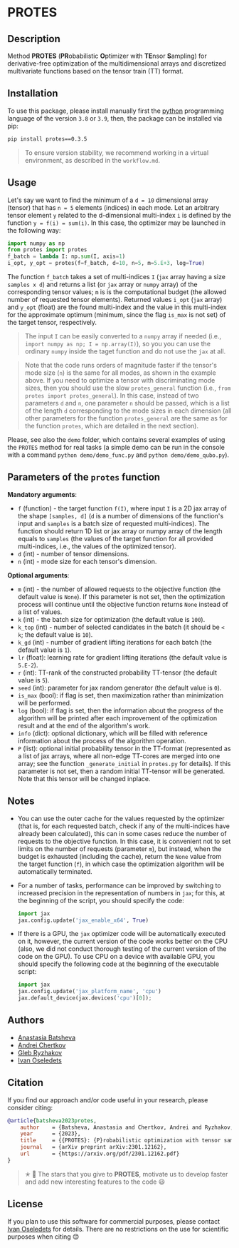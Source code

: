 # PROTES


## Description

Method **PROTES** (**PR**obabilistic **O**ptimizer with **TE**nsor **S**ampling) for derivative-free optimization of the multidimensional arrays and discretized multivariate functions based on the tensor train (TT) format.


## Installation

To use this package, please install manually first the [python](https://www.python.org) programming language of the version `3.8` or `3.9`, then, the package can be installed via pip:
```bash
pip install protes==0.3.5
```

> To ensure version stability, we recommend working in a virtual environment, as described in the `workflow.md`.


## Usage

Let's say we want to find the minimum of a `d = 10` dimensional array (tensor) that has `n = 5` elements (indices) in each mode. Let an arbitrary tensor element `y` related to the d-dimensional multi-index `i` is defined by the function `y = f(i) = sum(i)`. In this case, the optimizer may be launched in the following way:

```python
import numpy as np
from protes import protes
f_batch = lambda I: np.sum(I, axis=1)
i_opt, y_opt = protes(f=f_batch, d=10, n=5, m=5.E+3, log=True)
```

The function `f_batch` takes a set of multi-indices `I` (`jax` array having a size `samples x d`) and returns a list (or `jax` array or `numpy` array) of the corresponding tensor values; `m` is is the computational budget (the allowed number of requested tensor elements). Returned values `i_opt` (`jax` array) and `y_opt` (float) are the found multi-index and the value in this multi-index for the approximate optimum (minimum, since the flag `is_max` is not set) of the target tensor, respectively.

> The input `I` can be easily converted to a `numpy` array if needed (i.e., `import numpy as np; I = np.array(I)`), so you you can use the ordinary `numpy` inside the taget function and do not use the `jax` at all.

> Note that the code runs orders of magnitude faster if the tensor's mode size (`n`) is the same for all modes, as shown in the example above. If you need to optimize a tensor with discriminating mode sizes, then you should use the slow `protes_general` function (i.e., `from protes import protes_general`). In this case, instead of two parameters `d` and `n`, one parameter `n` should be passed, which is a list of the length `d` corresponding to the mode sizes in each dimension (all other parameters for the function `protes_general` are the same as for the function `protes`, which are detailed in the next section).

Please, see also the `demo` folder, which contains several examples of using the `PROTES` method for real tasks (a simple demo can be run in the console with a command `python demo/demo_func.py` and `python demo/demo_qubo.py`).


## Parameters of the `protes` function

**Mandatory arguments**:

- `f` (function) - the target function `f(I)`, where input `I` is a 2D jax array of the shape `[samples, d]` (`d` is a number of dimensions of the function's input and `samples` is a batch size of requested multi-indices). The function should return 1D list or jax array or numpy array of the length equals to `samples` (the values of the target function for all provided multi-indices, i.e., the values of the optimized tensor).
- `d` (int) - number of tensor dimensions.
- `n` (int) - mode size for each tensor's dimension.

**Optional arguments**:

- `m` (int) - the number of allowed requests to the objective function (the default value is `None`). If this parameter is not set, then the optimization process will continue until the objective function returns `None` instead of a list of values.
- `k` (int) - the batch size for optimization (the default value is `100`).
- `k_top` (int) - number of selected candidates in the batch (it should be `< k`; the default value is `10`).
- `k_gd` (int) - number of gradient lifting iterations for each batch (the default value is `1`).
- `lr` (float): learning rate for gradient lifting iterations (the default value is `5.E-2`).
- `r` (int): TT-rank of the constructed probability TT-tensor (the default value is `5`).
- `seed` (int): parameter for jax random generator (the default value is `0`).
- `is_max` (bool): if flag is set, then maximization rather than minimization will be performed.
- `log` (bool): if flag is set, then the information about the progress of the algorithm will be printed after each improvement of the optimization result and at the end of the algorithm's work.
- `info` (dict): optional dictionary, which will be filled with reference information about the process of the algorithm operation.
- `P` (list): optional initial probability tensor in the TT-format (represented as a list of jax arrays, where all non-edge TT-cores are merged into one array; see the function `_generate_initial` in `protes.py` for details). If this parameter is not set, then a random initial TT-tensor will be generated. Note that this tensor will be changed inplace.


## Notes

- You can use the outer cache for the values requested by the optimizer (that is, for each requested batch, check if any of the multi-indices have already been calculated), this can in some cases reduce the number of requests to the objective function. In this case, it is convenient not to set limits on the number of requests (parameter `m`), but instead, when the budget is exhausted (including the cache), return the `None` value from the target function (`f`), in which case the optimization algorithm will be automatically terminated.

- For a number of tasks, performance can be improved by switching to increased precision in the representation of numbers in `jax`; for this, at the beginning of the script, you should specify the code:
    ```python
    import jax
    jax.config.update('jax_enable_x64', True)
    ```

- If there is a GPU, the `jax` optimizer code will be automatically executed on it, however, the current version of the code works better on the CPU (also, we did not conduct thorough testing of the current version of the code on the GPU). To use CPU on a device with available GPU, you should specify the following code at the beginning of the executable script:
    ```python
    import jax
    jax.config.update('jax_platform_name', 'cpu')
    jax.default_device(jax.devices('cpu')[0]);
    ```


## Authors

- [Anastasia Batsheva](https://github.com/anabatsh)
- [Andrei Chertkov](https://github.com/AndreiChertkov)
- [Gleb Ryzhakov](https://github.com/G-Ryzhakov)
- [Ivan Oseledets](https://github.com/oseledets)


## Citation

If you find our approach and/or code useful in your research, please consider citing:

```bibtex
@article{batsheva2023protes,
    author    = {Batsheva, Anastasia and Chertkov, Andrei and Ryzhakov, Gleb and Oseledets, Ivan},
    year      = {2023},
    title     = {{PROTES}: {P}robabilistic optimization with tensor sampling},
    journal   = {arXiv preprint arXiv:2301.12162},
    url       = {https://arxiv.org/pdf/2301.12162.pdf}
}
```

> ✭ 🚂 The stars that you give to **PROTES**, motivate us to develop faster and add new interesting features to the code 😃


## License

If you plan to use this software for commercial purposes, please contact [Ivan Oseledets](https://github.com/oseledets) for details. There are no restrictions on the use for scientific purposes when citing 😊
